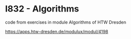 # I832 - Algorithms
code from exercises in module Algorithms of HTW Dresden

https://apps.htw-dresden.de/modulux/modul/4198
